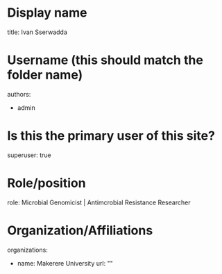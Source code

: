 
# Display name
title: Ivan Sserwadda

# Username (this should match the folder name)
authors:
- admin

# Is this the primary user of this site?
superuser: true

# Role/position
role: Microbial Genomicist | Antimcrobial Resistance Researcher

# Organization/Affiliations
organizations:
- name: Makerere University 
  url: ""